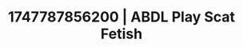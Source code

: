 ---
categories:
- Intimate storytelling
- Skin worship
- Gangbang fantasy
- Babysitter scenario
- Sneaker fetish
image: /assets/images/1747787856200.jpg
layout: post
seo:
  description: Featured content with sensual ABDL Play, Scat Fetish. HD images available.
  keywords: ABDL Play, Scat Fetish
  og_image: /assets/images/1747787856200.jpg
  schema_type: VisualArtwork
tags:
- '#1747787856200'
- ABDL Play
- Scat Fetish
title: 1747787856200 | ABDL Play Scat Fetish
---